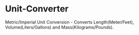 # Unit-Converter
Metric/Imperial Unit Conversion - Converts Length(Meter/Feet), Volume(Liters/Gallons) and Mass(Kilograms/Pounds).
